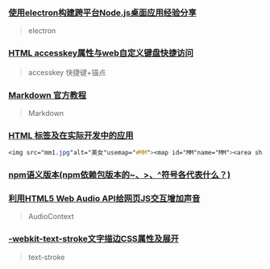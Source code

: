 ### [使用electron构建跨平台Node.js桌面应用经验分享](https://www.zhangxinxu.com/wordpress/2017/05/electron-node-js-desktop-application-experience/)

> electron

### [HTML accesskey属性与web自定义键盘快捷访问](https://www.zhangxinxu.com/wordpress/2017/05/html-accesskey/)

> accesskey 快捷键+锚点

### [Markdown 官方教程](https://markdown.com.cn/)

> Markdown

### [HTML <area><map>标签及在实际开发中的应用](https://www.zhangxinxu.com/wordpress/2017/05/html-area-map/)

```css
<img src="mm1.jpg"alt="美女"usemap="#MM"><map id="MM"name="MM"><area shape="rect"coords="20,20,80,80"href="#rect"alt="矩形"><area shape="circle"coords="200,50,50"href="#circle"alt="圆形"><area shape="poly"coords="150,100,200,120,180,130,190,180,150,150,100,160,140,120,100,110"href="#poly"alt="多边形"></map>
```

### [npm语义版本(npm依赖包版本的~、>、^符号各代表什么？)](https://blog.51cto.com/u_15127697/3633383)

### [利用HTML5 Web Audio API给网页JS交互增加声音](https://www.zhangxinxu.com/wordpress/2017/06/html5-web-audio-api-js-ux-voice/)

> AudioContext

### [-webkit-text-stroke文字描边CSS属性及展开](https://www.zhangxinxu.com/wordpress/2017/06/webkit-text-stroke-css-text-shadow/)

> text-stroke
